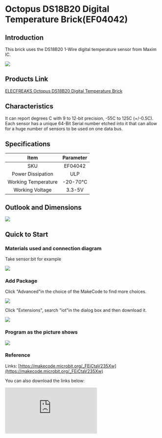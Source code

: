 ﻿# Octopus DS18B20 Digital Temperature Brick(EF04042)

## Introduction

This brick uses the DS18B20 1-Wire digital temperature sensor from Maxim IC.

 ![](https://wiki-media-ef.oss-cn-hongkong.aliyuncs.com//images/c8DrDnH.jpg)


## Products Link

[ELECFREAKS Octopus DS18B20 Digital Temperature Brick](https://shop.elecfreaks.com/products/elecfreaks-octopus-ds18b20-digital-temperature-brick?_pos=1&_sid=34036b630&_ss=r)

## Characteristics

 It can report degrees C with 9 to 12-bit precision, -55C to 125C (+/-0.5C). Each sensor has a unique 64-Bit Serial number etched into it that can allow for a huge number of sensors to be used on one data bus.

## Specifications


Item | Parameter
:-: | :-:
SKU|EF04042
Power Dissipation|ULP
Working Temperature|-20-70℃
Working Voltage|3.3-5V

## Outlook and Dimensions

 ![](https://wiki-media-ef.oss-cn-hongkong.aliyuncs.com//images/Bc8O78l.jpg)

## Quick to Start


### Materials used and connection diagram

Take sensor:bit for example

 ![](https://wiki-media-ef.oss-cn-hongkong.aliyuncs.com//images/Sc5JwUT.png)

### Add Package

 Click "Advanced"in the choice of the MakeCode to find more choices.

 ![](https://wiki-media-ef.oss-cn-hongkong.aliyuncs.com//images/smtcNoB.png)

Click "Extensions", search "iot"in the dialog box and then download it.

 ![](https://wiki-media-ef.oss-cn-hongkong.aliyuncs.com//images/qChMeYd.png)

### Program as the picture shows

 ![](https://wiki-media-ef.oss-cn-hongkong.aliyuncs.com//images/kO6z0oE.png)

### Reference

Links: [https://makecode.microbit.org/_FEiCtaV235Xw](https://makecode.microbit.org/_FEiCtaV235Xw)

You can also download the links below:


<div
    style={{
        position: 'relative',
        paddingBottom: '60%',
        overflow: 'hidden',
    }}
>
    <iframe
        src="https://makecode.microbit.org/_FEiCtaV235Xw"
        frameborder="0"
        sandbox="allow-popups allow-forms allow-scripts allow-same-origin"
        style={{
            position: 'absolute',
            width: '100%',
            height: '100%',
        }}
    />
</div>


### Result
 The current temperature is showing on the micro:bit.

## Relevant Cases


## Technique Files
